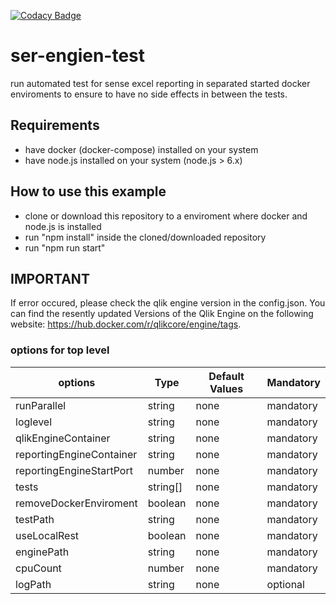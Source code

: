 [![Codacy Badge](https://api.codacy.com/project/badge/Grade/d4e410ee6b0f42afb6e9ddcf52bfd5b0)](https://www.codacy.com/app/thomashaenig/ser-engine-test?utm_source=github.com&amp;utm_medium=referral&amp;utm_content=senseexcel/ser-engine-test&amp;utm_campaign=Badge_Grade)


# ser-engien-test

run automated test for sense excel reporting in separated started docker enviroments to ensure to have no side effects in between the tests.

## Requirements
- have docker (docker-compose) installed on your system
- have node.js installed on your system (node.js > 6.x)

## How to use this example
- clone or download this repository to a enviroment where docker and node.js is installed
- run "npm install" inside the cloned/downloaded repository
- run "npm run start"

## IMPORTANT
If error occured, please check the qlik engine version in the config.json. You can find the resently updated Versions of the Qlik Engine on the following website: https://hub.docker.com/r/qlikcore/engine/tags.


### options for top level


| options                  | Type       | Default Values    | Mandatory     |
|--------------------------|------------|-------------------|---------------|
| runParallel              | string     | none              | mandatory     |
| loglevel                 | string     | none              | mandatory     |
| qlikEngineContainer      | string     | none              | mandatory     |
| reportingEngineContainer | string     | none              | mandatory     |
| reportingEngineStartPort | number     | none              | mandatory     |
| tests                    | string[]   | none              | mandatory     |
| removeDockerEnviroment   | boolean    | none              | mandatory     |
| testPath                 | string     | none              | mandatory     |
| useLocalRest             | boolean    | none              | mandatory     |
| enginePath               | string     | none              | mandatory     |
| cpuCount                 | number     | none              | mandatory     |
| logPath                  | string     | none              | optional      |
